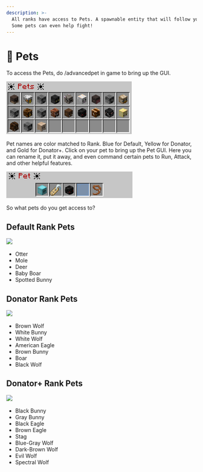 ```yaml
---
description: >-
  All ranks have access to Pets. A spawnable entity that will follow you around.
  Some pets can even help fight!
---
```


# 🐺 Pets

To access the Pets, do /advancedpet in game to bring up the GUI.

![](<.gitbook/assets/image (4).png>)&#x20;

Pet names are color matched to Rank. Blue for Default, Yellow for Donator, and Gold for Donator+.  Click on your pet to bring up the Pet GUI. Here you can rename it, put it away, and even command certain pets to Run, Attack, and other helpful features.&#x20;

![](<.gitbook/assets/image (3).png>)

So what pets do you get access to?

## Default Rank Pets

![](.gitbook/assets/2021-12-25\_07.26.06.png)

* Otter&#x20;
* Mole&#x20;
* Deer&#x20;
* Baby Boar&#x20;
* Spotted Bunny



## Donator Rank Pets

![](.gitbook/assets/2021-12-25\_07.27.19.png)

* Brown Wolf
* White Bunny&#x20;
* White Wolf
* American Eagle&#x20;
* Brown Bunny
* Boar
* Black Wolf

## Donator+ Rank Pets

![](.gitbook/assets/2021-12-25\_07.27.54.png)

* Black Bunny
* Gray Bunny
* Black Eagle&#x20;
* Brown Eagle&#x20;
* Stag
* Blue-Gray Wolf&#x20;
* Dark-Brown Wolf&#x20;
* Evil Wolf
* Spectral Wolf
